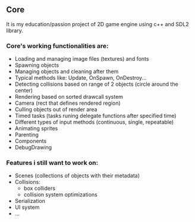 ## Core
It is my education/passion project of 2D game engine using c++ and SDL2 library.

### Core's working functionalities are:
- Loading and managing image files (textures) and fonts
- Spawning objects
- Managing objects and cleaning after them
- Typical methods like: Update, OnSpawn, OnDestroy...
- Detecting collisions based on range of 2 objects (circle around the center)
- Rendering based on sorted drawcall system 
- Camera (rect that defines rendered region)
- Culling objects out of render area
- Timed tasks (tasks runing delegate functions after specified time)
- Different types of input methods (continuous, single, repeatable)
- Animating sprites
- Parenting
- Components
- DebugDrawing

### Features i still want to work on:
- Scenes (collections of objects with their metadata)
- Collisions:
  - box colliders
  - collision system optimizations
- Serialization
- UI system
- ...
